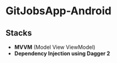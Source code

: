 # GitJobsApp-Android

## Stacks
<p> 
<ul> 

<li><strong>MVVM</strong> (Model View ViewModel)</i>
<li><strong>Dependency Injection using Dagger 2</trong></i>


</ul>

</p>
